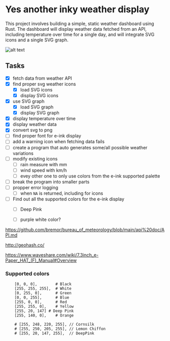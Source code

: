 # Yes another inky weather display

This project involves building a simple, static weather dashboard using Rust. The dashboard will display weather data fetched from an API, including temperature over time for a single day, and will integrate SVG icons and a single SVG graph.


![alt text](image.png)

## Tasks
- [x] fetch data from weather API
- [x] find proper svg weather icons
  - [x] load SVG icons
  - [x] display SVG icons
- [x] use SVG graph
  - [x] load SVG graph
  - [x] display SVG graph
- [x] display temperature over time
- [x] display weather data
- [x] convert svg to png
- [ ] find proper font for e-ink display
- [ ] add a warning icon when fetching data fails
- [ ] create a program that auto generates some/all possible weather variations
- [ ] modify existing icons
  - [ ] rain measure with mm
  - [ ] wind speed with km/h
  - [ ] evey other one to only use colors from the e-ink supported palette
- [ ] break the program into smaller parts
- [ ] propper error logging
  - [ ] when `NA` is returned, including for icons
- [ ] Find out all the supported colors for the e-ink display
  - [ ] Deep Pink 
  - [ ] purple white color?


https://github.com/bremor/bureau_of_meteorology/blob/main/api%20doc/API.md


http://geohash.co/

https://www.waveshare.com/wiki/7.3inch_e-Paper_HAT_(F)_Manual#Overview

### Supported colors
        [0, 0, 0],        # Black
        [255, 255, 255],  # White
        [0, 255, 0],      # Green
        [0, 0, 255],      # Blue
        [255, 0, 0],      # Red
        [255, 255, 0],    # Yellow
        [255, 20, 147] # Deep Pink
        [255, 140, 0],    # Orange
        
        # [255, 248, 220, 255], // Cornsilk
        # [255, 250, 205, 255], // Lemon Chiffon
        # [255, 20, 147, 255],  // DeepPink